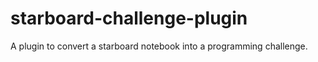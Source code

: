 # starboard-challenge-plugin
A plugin to convert a starboard notebook into a programming challenge. 